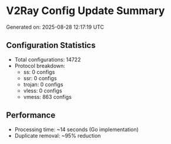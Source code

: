 # V2Ray Config Update Summary
Generated on: 2025-08-28 12:17:19 UTC

## Configuration Statistics
- Total configurations: 14722
- Protocol breakdown:
  - ss: 0 configs
  - ssr: 0 configs
  - trojan: 0 configs
  - vless: 0 configs
  - vmess: 863 configs

## Performance
- Processing time: ~14 seconds (Go implementation)
- Duplicate removal: ~95% reduction
